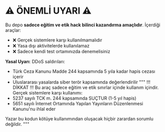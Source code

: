 
# ⚠️ ÖNEMLİ UYARI ⚠️

Bu depo **sadece eğitim ve etik hack bilinci kazandırma amaçlıdır**. İçerdiği araçlar:

- ❌ Gerçek sistemlere karşı kullanılmamalıdır
- ❌ Yasa dışı aktivitelerde kullanılamaz
- ❌ Sadece kendi test ortamınızda denemelisiniz

**Yasal Uyarı**: DDoS saldırıları:
- Türk Ceza Kanunu Madde 244 kapsamında 5 yıla kadar hapis cezası içerir
- Uluslararası yasalarda siber terör kapsamında değerlendirilir
"""
!!! DİKKAT !!!
Bu araç sadece eğitim ve etik sınırlar içinde kullanım içindir.
Gerçek sistemlere karşı kullanımı:
- 5237 sayılı TCK m. 244 kapsamında SUÇTUR (1-5 yıl hapis)
- 5651 sayılı İnternet Ortamında Yapılan Yayınların Düzenlenmesi Kanunu'nu ihlal eder

Yazar bu kodun kötüye kullanımından oluşacak hiçbir zarardan sorumlu değildir.
"""
